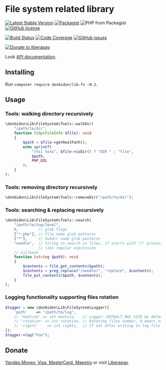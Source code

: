# File system related library
[![Latest Stable Version](https://img.shields.io/packagist/v/donbidon/lib-fs.svg?style=flat-square)](https://packagist.org/packages/donbidon/lib-fs)
[![Packagist](https://img.shields.io/packagist/dt/donbidon/lib-fs.svg)](https://packagist.org/packages/donbidon/lib-fs)
![PHP from Packagist](https://img.shields.io/packagist/php-v/donbidon/lib-fs.svg)
[![GitHub license](https://img.shields.io/github/license/donbidon/lib-fs.svg)](https://github.com/donbidon/lib-fs/blob/master/LICENSE)

[![Build Status](https://travis-ci.com/donbidon/lib-fs.svg?branch=master)](https://travis-ci.com/donbidon/lib-fs)
[![Code Coverage](https://codecov.io/gh/donbidon/lib-fs/branch/master/graph/badge.svg)](https://codecov.io/gh/donbidon/lib-fs)
[![GitHub issues](https://img.shields.io/github/issues-raw/donbidon/lib-fs.svg)](https://github.com/donbidon/lib-fs/issues)

[![Donate to liberapay](http://img.shields.io/liberapay/receives/don.bidon.svg?logo=liberapay)](https://liberapay.com/don.bidon/donate)

Look [API documentation](https://donbidon.github.io/docs/packages/lib-fs/).

## Installing
Run `composer require donbidon/lib-fs ~0.2`.

## Usage
### Tools: walking directory recursively
```php
\donbidon\Lib\FileSystem\Tools::walkDir(
    "/path/to/dir",
    function (\SplFileInfo $file): void
    {
        $path = $file->getRealPath();
        echo sprintf(
            "[%s] %s%s", $file->isDir() ? "DIR " : "file",
            $path,
            PHP_EOL
        );
    }
);
```

### Tools: removing directory recursively
```php
\donbidon\Lib\FileSystem\Tools::removeDir("/path/to/dir");
```

### Tools: searching & replacing recursively
```php
\donbidon\Lib\FileSystem\Tools::search(
    "/path/to/top/level",
    0,         // glob flags
    ["*.php"], // File name glob patterns
    ["*"],     // Subdir name glob patterns
    "needle",  // String to search in files, if starts with "/" processes
               // like regular expression
    // Callback
    function (string $path): void
    {
        $contents = file_get_contents($path);
        $contents = preg_replace("/needle/", "replace", $contents);
        file_put_contents($path, $contents);
    }
);
```

### Logging functionality supporting files rotation
```php
$logger = new \donbidon\Lib\FileSystem\Logger([
    'path'    => "/path/to/log",
    // 'maxSize' => int maxSize,   // Logger::DEFAULT_MAX_SIZE by default.
    // 'rotation' => int rotation, // Rotating files number, 0 means no rotation.
    // 'rights'    => int rights,  // If set after writing to log file chmod() will be called.
]);
$logger->log("Foo");
```

## Donate
[Yandex.Money, Visa, MasterCard, Maestro](https://money.yandex.ru/to/41001351141494) or visit [Liberapay](https://liberapay.com/don.bidon/donate).
